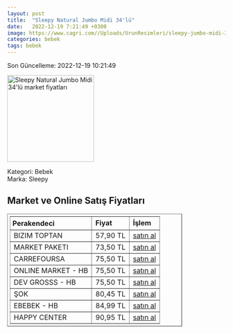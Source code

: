 ```yaml
---
layout: post
title:  "Sleepy Natural Jumbo Midi 34'lü"
date:   2022-12-19 7:21:49 +0300
image: https://www.cagri.com//Uploads/UrunResimleri/sleepy-jumbo-midi-34lu-912a-6.jpg
categories: bebek
tags: bebek
---
```


Son Güncelleme: 2022-12-19 10:21:49

<img src="https://www.cagri.com//Uploads/UrunResimleri/sleepy-jumbo-midi-34lu-912a-6.jpg" width="200" alt="Sleepy Natural Jumbo Midi 34'lü market fiyatları" />

Kategori: Bebek
<br />
Marka: Sleepy

<h2>Market ve Online Satış Fiyatları</h2>

<table border="1" style="padding: 5px;width:80%;">
  <tr>
    <td style="padding: 5px;"><strong>Perakendeci</strong></td>
    <td><strong>Fiyat</strong></td>
    <td><strong>İşlem</strong></td>
  </tr>
  <tr>
              <td title="Bizim Toptan">BIZIM TOPTAN</td>
              <td>57,90 TL</td>
              <td><a title="Bizim Toptan" target="_blank" href="https://www.bizimtoptan.com.tr/sleepy-jumbo-midi-3-34lu">satın al</a></td>
            </tr><tr>
              <td title="Market Paketi">MARKET PAKETI</td>
              <td>73,50 TL</td>
              <td><a title="Market Paketi" target="_blank" href="https://www.marketpaketi.com.tr/sleepy-bebek-bezi-natural-3-midi-jumbo-34-adet-p-545156">satın al</a></td>
            </tr><tr>
              <td title="CarrefourSA">CARREFOURSA</td>
              <td>75,50 TL</td>
              <td><a title="CarrefourSA" target="_blank" href="https://www.carrefoursa.com/sleepy-natural-3-beden-34-lu-p-30138417">satın al</a></td>
            </tr><tr>
              <td title="Hepsiburada/Online Market Mağazası">ONLINE MARKET - HB</td>
              <td>75,50 TL</td>
              <td><a title="Hepsiburada/Online Market Mağazası" target="_blank" href="https://www.hepsiburada.com/sleepy-sensitive-bebek-bezi-3-beden-midi-jumbo-paket-34-adet-p-ZYSLE060345-?magaza=Online%20Market">satın al</a></td>
            </tr><tr>
              <td title="Hepsiburada/DEV GROSSS Mağazası">DEV GROSSS - HB</td>
              <td>75,50 TL</td>
              <td><a title="Hepsiburada/DEV GROSSS Mağazası" target="_blank" href="https://www.hepsiburada.com/sleepy-sensitive-bebek-bezi-3-beden-midi-jumbo-paket-34-adet-p-ZYSLE060345-?magaza=dev%20grosss">satın al</a></td>
            </tr><tr>
              <td title="Şok">ŞOK</td>
              <td>80,45 TL</td>
              <td><a title="Şok" target="_blank" href="https://www.sokmarket.com.tr/sensitive-bebek-bezi-midi-3-numara-45-adet-p-26427/">satın al</a></td>
            </tr><tr>
              <td title="Hepsiburada/ebebek Mağazası">EBEBEK - HB</td>
              <td>84,99 TL</td>
              <td><a title="Hepsiburada/ebebek Mağazası" target="_blank" href="https://www.hepsiburada.com/sleepy-sensitive-bebek-bezi-3-beden-midi-jumbo-paket-34-adet-p-ZYSLE060345-?magaza=ebebek">satın al</a></td>
            </tr><tr>
              <td title="Happy Center">HAPPY CENTER</td>
              <td>90,95 TL</td>
              <td><a title="Happy Center" target="_blank" href="https://www.happycenter.com.tr/Sleepy_Sensitive_Jumbo_Midi">satın al</a></td>
            </tr>
</table>
